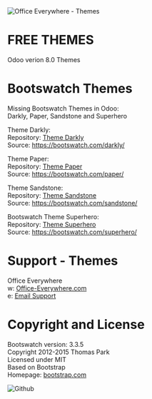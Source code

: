 <IMG SRC="https://www.office-everywhere.com/website/image/ir.attachment/351_ffc5997/datas" ALT="Office Everywhere - Themes">

# FREE THEMES

Odoo verion 8.0 Themes

# Bootswatch Themes

Missing Bootswatch Themes in Odoo:<br>
Darkly, Paper, Sandstone and Superhero<br>

Theme Darkly:<br>
Repository: <a href="https://github.com/OfficeEverywhere/themes/tree/8.0/theme_darkly">Theme Darkly</a><br>
Source: https://bootswatch.com/darkly/


Theme Paper:<br>
Repository: <a href="https://github.com/OfficeEverywhere/themes/tree/8.0/theme_paper">Theme Paper</a><br>
Source: https://bootswatch.com/paper/

Theme Sandstone:<br>
Repository: <a href="https://github.com/OfficeEverywhere/themes/tree/8.0/theme_sandstone">Theme Sandstone</a><br>
Source: https://bootswatch.com/sandstone/

Bootswatch Theme Superhero:<br>
Repository: <a href="https://github.com/OfficeEverywhere/themes/tree/8.0/theme_darkly">Theme Superhero</a><br>
Source: https://bootswatch.com/superhero/


# Support - Themes

Office Everywhere<br>
w: <a href=https://www.office-everywhere.com>Office-Everywhere.com</a><br>
e: <a href=mailto:support@office-everywhere.com>Email Support</a><br>

# Copyright and License

Bootswatch version: 3.3.5 <br>
Copyright 2012-2015 Thomas Park <br>
Licensed under MIT <br>
Based on Bootstrap <br>
Homepage: <a href=http://bootstrap.com target="_blank">bootstrap.com</a><br>

<IMG SRC="https://www.office-everywhere.com/website/image/ir.attachment/1084_f488c02/datas" ALT="Github">
